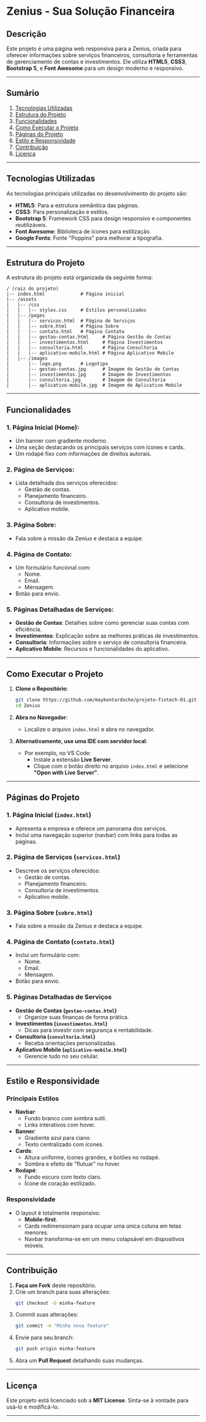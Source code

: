
# **Zenius - Sua Solução Financeira**

## **Descrição**
Este projeto é uma página web responsiva para a Zenius, criada para oferecer informações sobre serviços financeiros, consultoria e ferramentas de gerenciamento de contas e investimentos. Ele utiliza **HTML5**, **CSS3**, **Bootstrap 5**, e **Font Awesome** para um design moderno e responsivo.

---

## **Sumário**
1. [Tecnologias Utilizadas](#tecnologias-utilizadas)
2. [Estrutura do Projeto](#estrutura-do-projeto)
3. [Funcionalidades](#funcionalidades)
4. [Como Executar o Projeto](#como-executar-o-projeto)
5. [Páginas do Projeto](#páginas-do-projeto)
6. [Estilo e Responsividade](#estilo-e-responsividade)
7. [Contribuição](#contribuição)
8. [Licença](#licença)

---

## **Tecnologias Utilizadas**

As tecnologias principais utilizadas no desenvolvimento do projeto são:

- **HTML5**: Para a estrutura semântica das páginas.
- **CSS3**: Para personalização e estilos.
- **Bootstrap 5**: Framework CSS para design responsivo e componentes reutilizáveis.
- **Font Awesome**: Biblioteca de ícones para estilização.
- **Google Fonts**: Fonte "Poppins" para melhorar a tipografia.

---

## **Estrutura do Projeto**

A estrutura do projeto está organizada da seguinte forma:

```
/ (raiz do projeto)
|-- index.html             # Página inicial
|-- /assets
|   |-- /css
|   |   |-- styles.css     # Estilos personalizados
|   |-- /pages
|   |   |-- servicos.html  # Página de Serviços
|   |   |-- sobre.html     # Página Sobre
|   |   |-- contato.html   # Página Contato
|   |   |-- gestao-contas.html     # Página Gestão de Contas
|   |   |-- investimentos.html     # Página Investimentos
|   |   |-- consultoria.html       # Página Consultoria
|   |   |-- aplicativo-mobile.html # Página Aplicativo Mobile
|   |-- /images
|       |-- logo.png       # Logotipo
|       |-- gestao-contas.jpg      # Imagem de Gestão de Contas
|       |-- investimentos.jpg      # Imagem de Investimentos
|       |-- consultoria.jpg        # Imagem de Consultoria
|       |-- aplicativo-mobile.jpg  # Imagem de Aplicativo Mobile
```

---

## **Funcionalidades**

### 1. **Página Inicial (Home)**:
- Um banner com gradiente moderno.
- Uma seção destacando os principais serviços com ícones e cards.
- Um rodapé fixo com informações de direitos autorais.

### 2. **Página de Serviços**:
- Lista detalhada dos serviços oferecidos:
  - Gestão de contas.
  - Planejamento financeiro.
  - Consultoria de investimentos.
  - Aplicativo mobile.

### 3. **Página Sobre**:
- Fala sobre a missão da Zenius e destaca a equipe.

### 4. **Página de Contato**:
- Um formulário funcional com:
  - Nome.
  - Email.
  - Mensagem.
- Botão para envio.

### 5. **Páginas Detalhadas de Serviços**:
- **Gestão de Contas**: Detalhes sobre como gerenciar suas contas com eficiência.
- **Investimentos**: Explicação sobre as melhores práticas de investimentos.
- **Consultoria**: Informações sobre o serviço de consultoria financeira.
- **Aplicativo Mobile**: Recursos e funcionalidades do aplicativo.

---

## **Como Executar o Projeto**

1. **Clone o Repositório**:
   ```bash
   git clone https://github.com/maykontardoche/projeto-fintech-01.git
   cd Zenius
   ```

2. **Abra no Navegador**:
   - Localize o arquivo `index.html` e abra no navegador.

3. **Alternativamente, use uma IDE com servidor local**:
   - Por exemplo, no VS Code:
     - Instale a extensão **Live Server**.
     - Clique com o botão direito no arquivo `index.html` e selecione **"Open with Live Server"**.

---

## **Páginas do Projeto**

### **1. Página Inicial (`index.html`)**
- Apresenta a empresa e oferece um panorama dos serviços.
- Inclui uma navegação superior (navbar) com links para todas as páginas.

### **2. Página de Serviços (`servicos.html`)**
- Descreve os serviços oferecidos:
  - Gestão de contas.
  - Planejamento financeiro.
  - Consultoria de investimentos.
  - Aplicativo mobile.

### **3. Página Sobre (`sobre.html`)**
- Fala sobre a missão da Zenius e destaca a equipe.

### **4. Página de Contato (`contato.html`)**
- Inclui um formulário com:
  - Nome.
  - Email.
  - Mensagem.
- Botão para envio.

### **5. Páginas Detalhadas de Serviços**
- **Gestão de Contas (`gestao-contas.html`)**
  - Organize suas finanças de forma prática.
- **Investimentos (`investimentos.html`)**
  - Dicas para investir com segurança e rentabilidade.
- **Consultoria (`consultoria.html`)**
  - Receba orientações personalizadas.
- **Aplicativo Mobile (`aplicativo-mobile.html`)**
  - Gerencie tudo no seu celular.

---

## **Estilo e Responsividade**

### **Principais Estilos**
- **Navbar**:
  - Fundo branco com sombra sutil.
  - Links interativos com hover.
- **Banner**:
  - Gradiente azul para ciano.
  - Texto centralizado com ícones.
- **Cards**:
  - Altura uniforme, ícones grandes, e botões no rodapé.
  - Sombra e efeito de "flutuar" no hover.
- **Rodapé**:
  - Fundo escuro com texto claro.
  - Ícone de coração estilizado.

### **Responsividade**
- O layout é totalmente responsivo:
  - **Mobile-first**.
  - Cards redimensionam para ocupar uma única coluna em telas menores.
  - Navbar transforma-se em um menu colapsável em dispositivos móveis.

---

## **Contribuição**

1. **Faça um Fork** deste repositório.
2. Crie um branch para suas alterações:
   ```bash
   git checkout -b minha-feature
   ```
3. Commit suas alterações:
   ```bash
   git commit -m "Minha nova feature"
   ```
4. Envie para seu branch:
   ```bash
   git push origin minha-feature
   ```
5. Abra um **Pull Request** detalhando suas mudanças.

---

## **Licença**

Este projeto está licenciado sob a **MIT License**. Sinta-se à vontade para usá-lo e modificá-lo.

---
